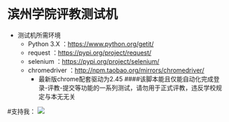 # 滨州学院评教测试机

 - 测试机所需环境
 	- Python 3.X ：https://www.python.org/getit/
 	- request ：https://pypi.org/project/request/
 	- selenium ：https://pypi.org/project/selenium/
 	- chromedriver ：http://npm.taobao.org/mirrors/chromedriver/
 		- 最新版chrome配套驱动为2.45
####该脚本能且仅能自动化完成登录-评教-提交等功能的一系列测试，请勿用于正式评教，违反学校规定与本无无关 

#支持我：
![](https://imgchr.com/i/FY9fzD)
